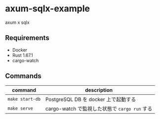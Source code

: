 # axum-sqlx-example

axum x sqlx 

## Requirements

- Docker
- Rust 1.67.1
- cargo-watch

## Commands

| command | description |
| --- | --- |
| `make start-db` | PostgreSQL DB を docker 上で起動する |
| `make serve` | cargo-watch で監視した状態で `cargo run` する |

